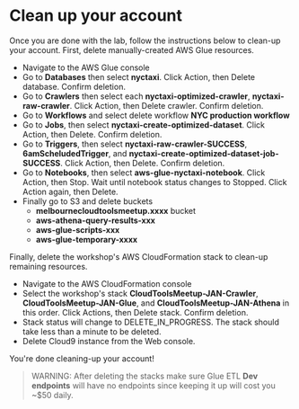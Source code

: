 # Clean up your account

Once you are done with the lab, follow the instructions below to clean-up your account. First, delete manually-created AWS Glue resources.
- Navigate to the AWS Glue console
- Go to **Databases** then select **nyctaxi**. Click Action, then Delete database. Confirm deletion.
- Go to **Crawlers** then select each **nyctaxi-optimized-crawler**, **nyctaxi-raw-crawler**. Click Action, then Delete crawler. Confirm deletion.
- Go to **Workflows** and select delete workflow **NYC production workflow**
- Go to **Jobs**, then select **nyctaxi-create-optimized-dataset**. Click Action, then Delete. Confirm deletion.
- Go to **Triggers**, then select **nyctaxi-raw-crawler-SUCCESS**, **6amScheludedTrigger**, and **nyctaxi-create-optimized-dataset-job-SUCCESS**. Click Action, then Delete. Confirm deletion.
- Go to **Notebooks**, then select **aws-glue-nyctaxi-notebook**. Click Action, then Stop. Wait until notebook status changes to Stopped. Click Action again, then Delete.
- Finally go to S3 and delete buckets
  - **melbournecloudtoolsmeetup.xxxx** bucket
  - **aws-athena-query-results-xxx**
  - **aws-glue-scripts-xxx**
  - **aws-glue-temporary-xxxx**

Finally, delete the workshop's AWS CloudFormation stack to clean-up remaining resources.
- Navigate to the AWS CloudFormation console
- Select the workshop's stack **CloudToolsMeetup-JAN-Crawler**, **CloudToolsMeetup-JAN-Glue**, and **CloudToolsMeetup-JAN-Athena** in this order. Click Actions, then Delete stack. Confirm deletion.
- Stack status will change to DELETE_IN_PROGRESS. The stack should take less than a minute to be deleted.
- Delete Cloud9 instance from the Web console.

You're done cleaning-up your account!

>WARNING: After deleting the stacks make sure Glue ETL **Dev endpoints** will have no endpoints since keeping it up will cost you ~$50 daily.